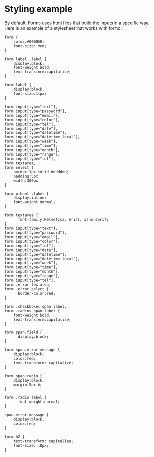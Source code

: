# Styling example

By default, Formo uses html files that build the inputs in a specific way. Here is an example of a stylesheet that works with formo:

	form {
		color:#000000;
		font-size:.9em;
	}
	
	form label .label {
		display:block;
		font-weight:bold;
		text-transform:capitalize;
	}
	
	form label {
		display:block;
		font-size:14px;
	}
	
	form input[type="text"],
	form input[type="password"],
	form input[type="email"],
	form input[type="color"],
	form input[type="tel"],
	form input[type="date"],
	form input[type="datetime"],
	form input[type="datetime-local"],
	form input[type="week"],
	form input[type="time"],
	form input[type="month"],
	form input[type="range"],
	form input[type="tel"],
	form textarea,
	form select {
		border:1px solid #dddddd;
		padding:5px;
		width:300px;
	}
	
	form p.bool .label {
		display:inline;
		font-weight:normal;
	}
	
	form textarea {
		  font-family:Helvetica, Arial, sans-serif;
	}
	form input[type="text"],
	form input[type="password"],
	form input[type="email"],
	form input[type="color"],
	form input[type="tel"],
	form input[type="date"],
	form input[type="datetime"],
	form input[type="datetime-local"],
	form input[type="week"],
	form input[type="time"],
	form input[type="month"],
	form input[type="range"],
	form input[type="tel"],
	form .error textarea,
	form .error select {
		  border-color:red;
	}
	
	form .checkboxes span.label,
	form .radios span.label {
		font-weight:bold;
		text-transform:capitalize;
	}
	
	form span.field {
		  display:block;
	}
	
	form span.error-message {
		display:block;
		color:red;
		text-transform: capitalize;
	}
	
	form span.radio {
		display:block;
		margin:5px 0;
	}
	
	form .radio label {
		  font-weight:normal;
	}
	
	span.error-message {
		display:block;
		color:red;
	}
	
	form h2 {
		text-transform: capitalize;
		font-size: 18px;
	}
